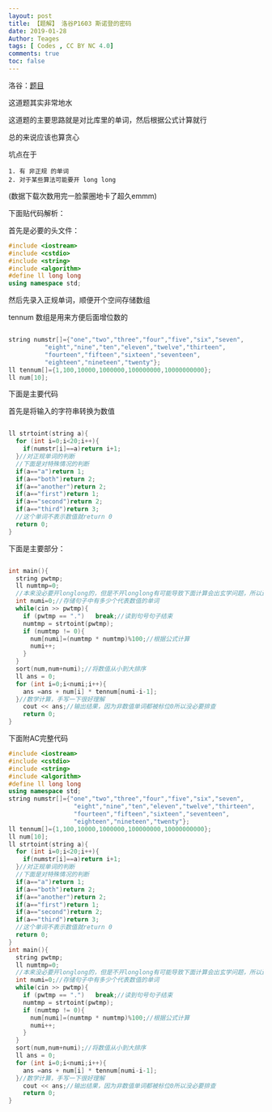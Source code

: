 ```yaml
---
layout: post
title: 【题解】 洛谷P1603 斯诺登的密码
date: 2019-01-28
Author: Teages
tags: [ Codes , CC BY NC 4.0]
comments: true
toc: false
---
```



洛谷：[题目](https://www.luogu.org/problemnew/show/P1603)   
<!-- more -->

这道题其实非常地水  
  
这道题的主要思路就是对比库里的单词，然后根据公式计算就行  
  
总的来说应该也算贪心  
  
坑点在于  
  
    1. 有 非正规 的单词  
    2. 对于某些算法可能要开 long long  
  
(数据下载次数用完一脸蒙圈地卡了超久emmm)  
  
下面贴代码解析：  
  
首先是必要的头文件：  
  


```cpp
#include <iostream>
#include <cstdio>
#include <string>
#include <algorithm>
#define ll long long
using namespace std;

```
  
  
然后先录入正规单词，顺便开个空间存储数组  
  
tennum 数组是用来方便后面增位数的  
  
```cpp

string numstr[]={"one","two","three","four","five","six","seven",
          "eight","nine","ten","eleven","twelve","thirteen",
          "fourteen","fifteen","sixteen","seventeen",
          "eighteen","nineteen","twenty"};
ll tennum[]={1,100,10000,1000000,100000000,10000000000};
ll num[10];

```
  
下面是主要代码  
  
首先是将输入的字符串转换为数值  
```cpp

ll strtoint(string a){
  for (int i=0;i<20;i++){
    if(numstr[i]==a)return i+1;
  }//对正规单词的判断
  //下面是对特殊情况的判断
  if(a=="a")return 1;
  if(a=="both")return 2;
  if(a=="another")return 2;
  if(a=="first")return 1;
  if(a=="second")return 2;
  if(a=="third")return 3;
  //这个单词不表示数值就return 0
  return 0;
}

```
  
  
下面是主要部分：  
  
```cpp

int main(){
  string pwtmp;
  ll numtmp=0;
  //本来没必要开longlong的，但是不开longlong有可能导致下面计算会出玄学问题，所以还是浪费下
  int numi=0;//存储句子中有多少个代表数值的单词
  while(cin >> pwtmp){
    if (pwtmp == ".")   break;//读到句号句子结束
    numtmp = strtoint(pwtmp);
    if (numtmp != 0){
      num[numi]=(numtmp * numtmp)%100;//根据公式计算
      numi++;
    }
  }
  sort(num,num+numi);//将数值从小到大排序
  ll ans = 0;
  for (int i=0;i<numi;i++){
    ans =ans + num[i] * tennum[numi-i-1];
  }//数学计算，手写一下很好理解
    cout << ans;//输出结果，因为非数值单词都被标位0所以没必要排查
    return 0;
}
```

下面附AC完整代码  
  

```cpp
#include <iostream>
#include <cstdio>
#include <string>
#include <algorithm>
#define ll long long
using namespace std;
string numstr[]={"one","two","three","four","five","six","seven",
                  "eight","nine","ten","eleven","twelve","thirteen",
                  "fourteen","fifteen","sixteen","seventeen",
                  "eighteen","nineteen","twenty"};
ll tennum[]={1,100,10000,1000000,100000000,10000000000};
ll num[10];
ll strtoint(string a){
  for (int i=0;i<20;i++){
    if(numstr[i]==a)return i+1;
  }//对正规单词的判断
  //下面是对特殊情况的判断
  if(a=="a")return 1;
  if(a=="both")return 2;
  if(a=="another")return 2;
  if(a=="first")return 1;
  if(a=="second")return 2;
  if(a=="third")return 3;
  //这个单词不表示数值就return 0
  return 0;
}
int main(){
  string pwtmp;
  ll numtmp=0;
  //本来没必要开longlong的，但是不开longlong有可能导致下面计算会出玄学问题，所以还是浪费下
  int numi=0;//存储句子中有多少个代表数值的单词
  while(cin >> pwtmp){
    if (pwtmp == ".")   break;//读到句号句子结束
    numtmp = strtoint(pwtmp);
    if (numtmp != 0){
      num[numi]=(numtmp * numtmp)%100;//根据公式计算
      numi++;
    }
  }
  sort(num,num+numi);//将数值从小到大排序
  ll ans = 0;
  for (int i=0;i<numi;i++){
    ans =ans + num[i] * tennum[numi-i-1];
  }//数学计算，手写一下很好理解
    cout << ans;//输出结果，因为非数值单词都被标位0所以没必要排查
    return 0;
}
```
